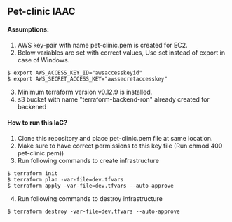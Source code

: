 ## Pet-clinic IAAC

#### Assumptions:
1. AWS key-pair with name pet-clinic.pem is created for EC2.
2. Below variables are set with correct values, Use set instead of export in case of Windows.
```
$ export AWS_ACCESS_KEY_ID="awsaccesskeyid"
$ export AWS_SECRET_ACCESS_KEY="awssecretaccesskey"
```
3. Minimum terraform version v0.12.9 is installed.
4. s3 bucket with name "terraform-backend-ron" already created for backened

#### How to run this IaC?
1. Clone this repository and place pet-clinic.pem file at same location. 
2. Make sure to have correct permissions to this key file (Run chmod 400 pet-clinic.pem))
3. Run following commands to create infrastructure
```
$ terraform init
$ terraform plan -var-file=dev.tfvars
$ terraform apply -var-file=dev.tfvars --auto-approve
```
4. Run following commands to destroy infrastructure

```
$ terraform destroy -var-file=dev.tfvars --auto-approve
```
